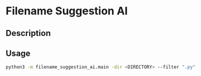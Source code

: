 # Filename Suggestion AI

## Description

## Usage

```bash
python3 -m filename_suggestion_ai.main -dir <DIRECTORY> --filter ".py"
```
